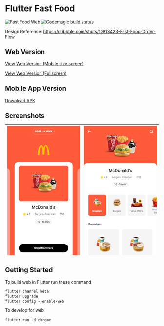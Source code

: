# Flutter Fast Food
![Fast Food Web](https://github.com/mayoljonathan/flutter_fast_food/workflows/Fast%20Food%20Web/badge.svg)
[![Codemagic build status](https://api.codemagic.io/apps/5f282e1162e592001bc8119c/5f282e1162e592001bc8119b/status_badge.svg)](https://codemagic.io/apps/5f282e1162e592001bc8119c/5f282e1162e592001bc8119b/latest_build)

Design Reference: https://dribbble.com/shots/10813423-Fast-Food-Order-Flow

## Web Version
[View Web Version (Mobile size screen)](https://mayoljonathan.github.io/flutter_fast_food_landing)

[View Web Version (Fullscreen)](https://mayoljonathan.github.io/flutter_fast_food)

## Mobile App Version
[Download APK](https://github.com/mayoljonathan/flutter_fast_food/releases/download/v1.0/app-release.apk)

## Screenshots
| <img src="https://raw.githubusercontent.com/mayoljonathan/flutter_fast_food/master/docs/screenshots/screenshot1.png" width="350"> | <img src="https://raw.githubusercontent.com/mayoljonathan/flutter_fast_food/master/docs/screenshots/screenshot2.png" width="350"> |
| ------------- |-------------|

## Getting Started

To build web in Flutter run these command
```
flutter channel beta
flutter upgrade
flutter config --enable-web
```

To develop for web
```
flutter run -d chrome
```
